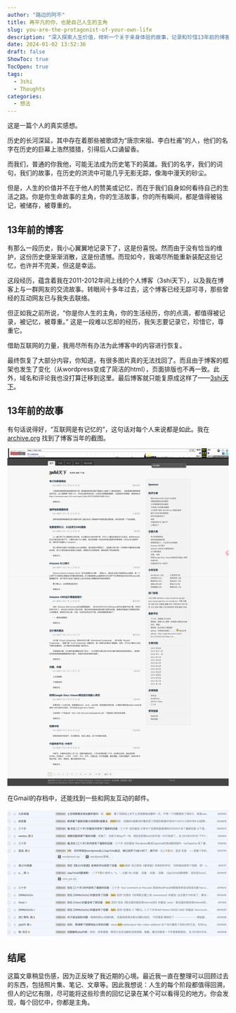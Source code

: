 ```yaml
---
author: "路边的阿不"
title: 再平凡的你，也是自己人生的主角
slug: you-are-the-protagonist-of-your-own-life
description: "深入探索人生价值，倾听一个关于亲身体验的故事，记录和珍惜13年前的博客和故事。赋予生命故事其应有的尊重，发现每个人都是自己生活的主角。"
date: 2024-01-02 13:52:36
draft: false
ShowToc: true
TocOpen: true
tags:
  - 3shi
  - Thoughts
categories:
  - 想法
---
```

这是一篇个人的真实感想。

历史的长河深延，其中存在着那些被歌颂为“唐宗宋祖、李白杜甫”的人，他们的名字在历史的巨幕上浩然猎猎，引得后人口诵留香。

而我们，普通的你我他，可能无法成为历史笔下的英雄。我们的名字，我们的词句，我们的故事，在历史的洪流中可能几乎无影无踪，像海中漫天的砂尘。

但是，人生的价值并不在于他人的赞美或记忆，而在于我们自身如何看待自己的生活之路。你是你生命故事的主角，你的生活故事，你的所有瞬间，都是值得被铭记，被储存，被尊重的。

## 13年前的博客

有那么一段历史，我小心翼翼地记录下了，这是份喜悦。然而由于没有恰当的维护，这份历史便渐渐消散，这是份遗憾。而现如今，我竭尽所能重新装配这些记忆，也许并不完美，但这是幸运。

这段经历，蕴含着我在2011-2012年间上线的个人博客（3shi天下），以及我在博客上与一群网友的交流故事。转眼间十多年过去，这个博客已经无踪可寻，那些曾经的互动网友已与我失去联络。

但正如我之前所说，“你是你人生的主角，你的生活经历，你的点滴，都值得被记录，被记忆，被尊重。” 这是一段难以忘却的经历，我矢志要记录它，珍惜它，尊重它。

借助互联网的力量，我用尽所有办法为此博客中的内容进行恢复。

最终恢复了大部分内容，你知道，有很多图片真的无法找回了。而且由于博客的框架也发生了变化（从wordpress变成了简洁的html），页面排版也不再一致。此外，域名和评论我也没打算迁移到这里。最后博客就只能复原成这样了——[3shi天下](https://3shi.babyno.top/)。

## 13年前的故事

有句话说得好，“互联网是有记忆的”，这句话对每个人来说都是如此。我在 [archive.org](https://web.archive.org/) 找到了博客当年的截图。

![](imgs/posts/2024-01-02-you-are-the-protagonist-of-your-own-life/%E7%BD%91%E9%A1%B5%E6%8D%95%E8%8E%B7_2-1-2024_113718_web.archive.org.webp)

在Gmail的存档中，还能找到一些和网友互动的邮件。

![](imgs/posts/2024-01-02-you-are-the-protagonist-of-your-own-life/image.webp)

## 结尾

这篇文章稍显伤感，因为正反映了我近期的心境。最近我一直在整理可以回顾过去的东西，包括照片集、笔记、文章等。因此我想说：人生的每个阶段都值得回溯，但人的记忆有限，尽可能将这些珍贵的回忆记录在某个可以看得见的地方。你会发现，每个回忆中，你都是主角。